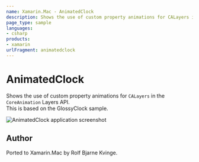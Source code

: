 ```yaml
---
name: Xamarin.Mac - AnimatedClock
description: Shows the use of custom property animations for CALayers in the CoreAnimation Layers API. This is based on the GlossyClock sample.
page_type: sample
languages:
- csharp
products:
- xamarin
urlFragment: animatedclock
---
```

# AnimatedClock

Shows the use of custom property animations for `CALayers` in the `CoreAnimation` Layers API.  
This is based on the GlossyClock sample.

![AnimatedClock application screenshot](Screenshots/0.png "AnimatedClock application screenshot")

## Author

Ported to Xamarin.Mac by Rolf Bjarne Kvinge.
